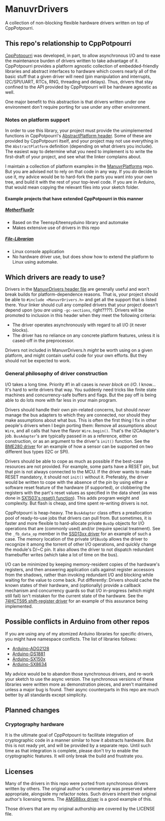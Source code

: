 # ManuvrDrivers

A collection of non-blocking flexible hardware drivers written on top of CppPotpourri.


## This repo's relationship to CppPotpourri

[CppPotpourri](https://github.com/jspark311/CppPotpourri) was developed, in part, to allow asynchronous I/O and to ease the maintenance burden of drivers written to take advantage of it. CppPotpourri provides a platform agnostic collection of embedded-friendly libraries and abstract interfaces to hardware which covers nearly all of the basic stuff that a given driver will need (pin manipulation and interrupts, I2C/SPI/UART, RTCs, RNG, threading and delays). Thus, drivers that stay confined to the API provided by CppPotpourri will be hardware agnostic as well.

One major benefit to this abstraction is that drivers written under one environment don't require porting for use under any other environment.

### Notes on platform support

In order to use this library, your project must provide the unimplemented functions in CppPotpourri's [AbstractPlatform header](https://github.com/jspark311/CppPotpourri/blob/master/src/AbstractPlatform.h). Some of these are provided by CppPotpourri itself, and your project may not use everything in the `AbstractPlatform` definition (depending on what drivers you include). The easiest way to determine what you need to implement is to write the first-draft of your project, and see what the linker complains about.

I maintain a collection of platform examples in the [ManuvrPlatforms](https://github.com/jspark311/ManuvrPlatforms) repo. But you are advised not to rely on that code in any way. If you _do_ decide to use it, my advice would be to hard-fork the parts you want into your own tree, and build it with the rest of your top-level code. If you are in Arduino, that would mean copying the relevant files into your sketch folder.

#### Example projects that have extended CppPotpourri in this manner

##### [MotherFlux0r](https://github.com/jspark311/Motherflux0r)

  * Based on the Teensy4/teensyduino library and automake
  * Makes extensive use of drivers in this repo

##### [File-Librarian](https://github.com/jspark311/File-Librarian)

  * Linux console application
  * No hardware driver use, but does show how to extend the platform to Linux using automake.


## Which drivers are ready to use?

Drivers in the [ManuvrDrivers header file](https://github.com/jspark311/ManuvrDrivers/blob/master/src/ManuvrDrivers.h) are generally useful and won't break builds for platform-dependence reasons. That is, your project should be able to `#include <ManuvrDrivers.h>` and get all the support that is listed there. Your linker should cull any compiled drivers that your project doesn't depend upon (you _are_ using `-gc-sections`, right????). Drivers will be promoted to inclusion in this header when they meet the following criteria:

  * The driver operates asynchronously with regard to all I/O (it never blocks).
  * The driver has no reliance on any concrete platform features, unless it is cased-off in the preprocessor.

Drivers not included in ManuvrDrivers.h _might_ be worth using on a given platform, and might contain useful code for your own efforts. But they should not be expected to work.

### General philosophy of driver construction

I/O takes a long time. Priority #1 in all cases is _never block on I/O_. I know... It's hard to write drivers that way. You suddenly need tricks like finite state machines and concurrency-safe buffers and flags. But the pay off is being able to do lots more with far less in your main program.

Drivers should handle their own pin-related concerns, but should _never_ manage the bus adapters to which they are connected, nor should they make assumptions about what bus. This is often the first thing I fix in other people's drivers when I begin porting them: Remove all assumptions about `Wire`, and all calls that have the flavor `Wire.begin()`. That's the I2CAdapter's job. `BusAdapter`'s are typically passed in as a reference, either on construction, or as an argument to the driver's `init()` function. See the [BME280 driver](https://github.com/jspark311/ManuvrDrivers/blob/master/src/BME280/BME280.h) for an example of how a sensor can be supported on two different bus types (I2C or SPI).

Drivers should be able to cope as much as possible if the best-case resources are not provided. For example, some parts have a RESET pin, but that pin is not always connected to the MCU. If the driver wants to make RESET mandatory, it should not `init()` without it. Preferably, the driver would be written to cope with the absence of the pin by using either a software reset feature of the hardware (if supported), or clobbering the registers with the part's reset values as specified in the data sheet (as was done in [SX1503's reset() function](https://github.com/jspark311/ManuvrDrivers/blob/master/src/SX1503/SX1503.cpp#L193)). This adds program weight and complexity. But flash is cheap, and time spent re-writing drivers is not.

CppPotpourri is heap-heavy. The `BusAdapter` class offers a preallocation pool of ready-to-use jobs that drivers can pull from. But sometimes, it is faster and more flexible to hard-allocate private `BusOp` objects for I/O operations that are (commonly used) and/or (require special treatment). See the `_fb_data_op` member in the [SSD13xx driver](https://github.com/jspark311/ManuvrDrivers/blob/master/src/SSD13xx/SSD13xx.h#L199) for an example of such a case. The memory location of the private `SPIBusOp` allows the driver to recognize it among the torrent of other I/O operations, and quickly change the module's D/~C pin. It also allows the driver to not dispatch redundant framebuffer writes (which take a lot of time on the bus).

I/O can be minimized by keeping memory-resident copies of the hardware's registers, and then answering application calls against register accessors from the shadows, rather than invoking redundant I/O and blocking while waiting for the value to come back. Put differently: Drivers should cache the known states of their hardware, and (optionally) provide a callback mechanism and concurrency guards so that I/O in-progress (which might still fail) isn't mistaken for the current state of the hardware. See the [74HCT595 shift-register driver](https://github.com/jspark311/ManuvrDrivers/blob/master/src/ShiftRegister/ShiftRegister.h) for an example of this assurance being implemented.


## Possible conflicts in Arduino from other repos

If you are using any of my atomized Arduino libraries for specific drivers, you might have namespace conflicts. The list of libraries follows:

  * [Arduino-ADG2128](https://github.com/jspark311/Arduino-ADG2128)
  * [Arduino-DS1881](https://github.com/jspark311/Arduino-DS1881)
  * [Arduino-SX150x](https://github.com/jspark311/Arduino-SX150x)
  * [Arduino-SX8634](https://github.com/jspark311/Arduino-SX8634)

My advice would be to abandon those synchronous drivers, and re-work your sketch to use the async version. The synchronous versions of these libraries were written more as demonstration pieces, and aren't maintained unless a major bug is found. Their async counterparts in this repo are much better by all standards except simplicity.


## Planned changes

### Cryptography hardware

It is the ultimate goal of CppPotpourri to facilitate integration of cryptographic code in a manner similar to how it abstracts hardware. But this is not ready yet, and will be provided by a separate repo. Until such time as that integration is complete, please don't try to enable the cryptographic features. It will only break the build and frustrate you.


## Licenses

Many of the drivers in this repo were ported from synchronous drivers written by others. The original author's commentary was preserved where appropriate, alongside my refactor notes. Such drivers inherit their original author's licensing terms. The [AMG88xx driver](https://github.com/jspark311/ManuvrDrivers/blob/master/src/AMG88xx/AMG88xx.h) is a good example of this.

Those drivers that are my original authorship are covered by the LICENSE file.
